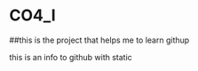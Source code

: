 # CO4_I
##this is the project that helps me to learn githup

this is an info to github with static 


